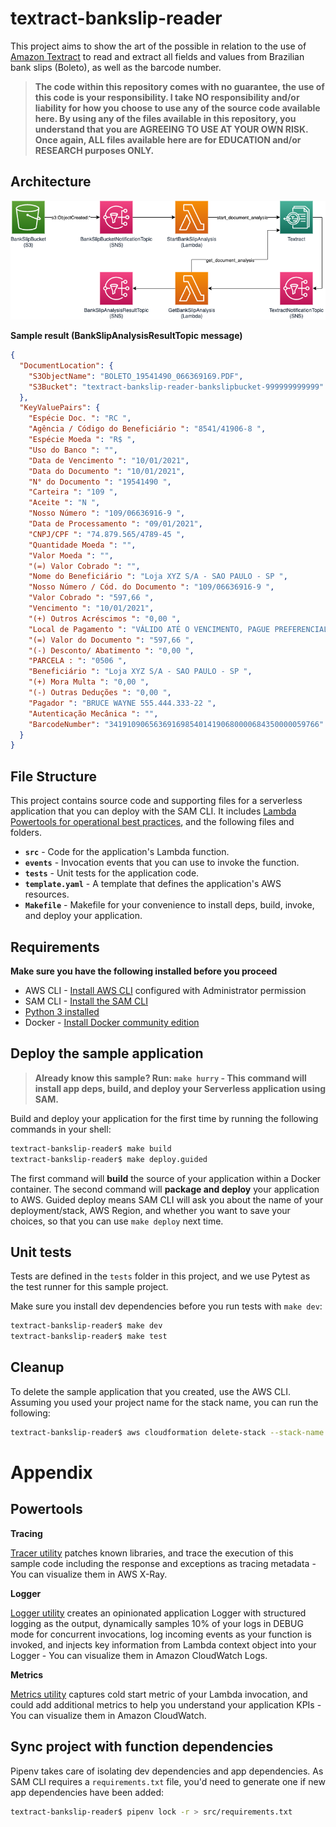 # textract-bankslip-reader

This project aims to show the art of the possible in relation to the use of [Amazon Textract](https://aws.amazon.com/textract/) to read and extract all fields and values from Brazilian bank slips (Boleto), as well as the barcode number.

> **The code within this repository comes with no guarantee, the use of this code is your responsibility. I take NO responsibility and/or liability for how you choose to use any of the source code available here. By using any of the files available in this repository, you understand that you are AGREEING TO USE AT YOUR OWN RISK. Once again, ALL files available here are for EDUCATION and/or RESEARCH purposes ONLY.**

## Architecture

<p align="center">
  <img src="/doc/arch.png">
</p>

**Sample result (BankSlipAnalysisResultTopic message)**

```json
{
  "DocumentLocation": {
    "S3ObjectName": "BOLETO_19541490_066369169.PDF",
    "S3Bucket": "textract-bankslip-reader-bankslipbucket-999999999999"
  },
  "KeyValuePairs": {
    "Espécie Doc. ": "RC ",
    "Agência / Código do Beneficiário ": "8541/41906-8 ",
    "Espécie Moeda ": "R$ ",
    "Uso do Banco ": "",
    "Data de Vencimento ": "10/01/2021",
    "Data do Documento ": "10/01/2021",
    "N° do Documento ": "19541490 ",
    "Carteira ": "109 ",
    "Aceite ": "N ",
    "Nosso Número ": "109/06636916-9 ",
    "Data de Processamento ": "09/01/2021",
    "CNPJ/CPF ": "74.879.565/4789-45 ",
    "Quantidade Moeda ": "",
    "Valor Moeda ": "",
    "(=) Valor Cobrado ": "",
    "Nome do Beneficiário ": "Loja XYZ S/A - SAO PAULO - SP ",
    "Nosso Número / Cód. do Documento ": "109/06636916-9 ",
    "Valor Cobrado ": "597,66 ",
    "Vencimento ": "10/01/2021",
    "(+) Outros Acréscimos ": "0,00 ",
    "Local de Pagamento ": "VÁLIDO ATÉ O VENCIMENTO, PAGUE PREFERENCIALMENTE NO BANCO X",
    "(=) Valor do Documento ": "597,66 ",
    "(-) Desconto/ Abatimento ": "0,00 ",
    "PARCELA : ": "0506 ",
    "Beneficiário ": "Loja XYZ S/A - SAO PAULO - SP ",
    "(+) Mora Multa ": "0,00 ",
    "(-) Outras Deduções ": "0,00 ",
    "Pagador ": "BRUCE WAYNE 555.444.333-22 ",
    "Autenticação Mecânica ": "",
    "BarcodeNumber": "34191090656369169854014190680000684350000059766"
  }
}
```


## File Structure

This project contains source code and supporting files for a serverless application that you can deploy with the SAM CLI. It includes [Lambda Powertools for operational best practices](https://github.com/awslabs/aws-lambda-powertools-python), and the following files and folders.

- **`src`** - Code for the application's Lambda function.
- **`events`** - Invocation events that you can use to invoke the function.
- **`tests`** - Unit tests for the application code. 
- **`template.yaml`** - A template that defines the application's AWS resources.
- **`Makefile`** - Makefile for your convenience to install deps, build, invoke, and deploy your application.

## Requirements

**Make sure you have the following installed before you proceed**

* AWS CLI - [Install AWS CLI](https://docs.aws.amazon.com/cli/latest/userguide/cli-chap-install.html) configured with Administrator permission
* SAM CLI - [Install the SAM CLI](https://docs.aws.amazon.com/serverless-application-model/latest/developerguide/serverless-sam-cli-install.html)
* [Python 3 installed](https://www.python.org/downloads/)
* Docker - [Install Docker community edition](https://hub.docker.com/search/?type=edition&offering=community)

## Deploy the sample application

> **Already know this sample? Run: `make hurry` - This command will install app deps, build, and deploy your Serverless application using SAM.**

Build and deploy your application for the first time by running the following commands in your shell:

```bash
textract-bankslip-reader$ make build
textract-bankslip-reader$ make deploy.guided
```

The first command will **build** the source of your application within a Docker container. The second command will **package and deploy** your application to AWS. Guided deploy means SAM CLI will ask you about the name of your deployment/stack, AWS Region, and whether you want to save your choices, so that you can use `make deploy` next time.

## Unit tests

Tests are defined in the `tests` folder in this project, and we use Pytest as the test runner for this sample project.

Make sure you install dev dependencies before you run tests with `make dev`:

```bash
textract-bankslip-reader$ make dev
textract-bankslip-reader$ make test
```

## Cleanup

To delete the sample application that you created, use the AWS CLI. Assuming you used your project name for the stack name, you can run the following:

```bash
textract-bankslip-reader$ aws cloudformation delete-stack --stack-name textract-bankslip-reader
```

# Appendix

## Powertools

**Tracing**

[Tracer utility](https://awslabs.github.io/aws-lambda-powertools-python/core/tracer/) patches known libraries, and trace the execution of this sample code including the response and exceptions as tracing metadata - You can visualize them in AWS X-Ray.

**Logger**

[Logger utility](https://awslabs.github.io/aws-lambda-powertools-python/core/logger/) creates an opinionated application Logger with structured logging as the output, dynamically samples 10% of your logs in DEBUG mode for concurrent invocations, log incoming events as your function is invoked, and injects key information from Lambda context object into your Logger - You can visualize them in Amazon CloudWatch Logs.

**Metrics**

[Metrics utility](https://awslabs.github.io/aws-lambda-powertools-python/core/metrics/) captures cold start metric of your Lambda invocation, and could add additional metrics to help you understand your application KPIs - You can visualize them in Amazon CloudWatch.

## Sync project with function dependencies

Pipenv takes care of isolating dev dependencies and app dependencies. As SAM CLI requires a `requirements.txt` file, you'd need to generate one if new app dependencies have been added:

```bash
textract-bankslip-reader$ pipenv lock -r > src/requirements.txt
```
